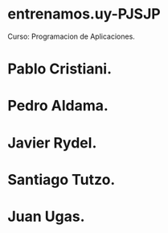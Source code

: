 # entrenamos.uy-PJSJP
Curso: Programacion de Aplicaciones.
# Pablo Cristiani.
# Pedro Aldama.
# Javier Rydel.
# Santiago Tutzo.
# Juan Ugas.
